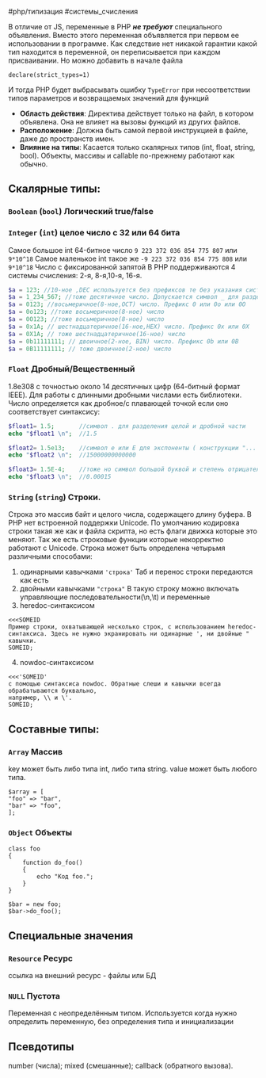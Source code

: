 #php/типизация #системы_счисления 

В отличие от JS, переменные в PHP ***не требуют*** специального объявления. Вместо этого переменная объявляется при первом ее использовании в программе. Как следствие нет никакой гарантии какой тип находится в переменной, он переписывается при каждом присваивании. 
Но можно добавить в начале файла
```
declare(strict_types=1)
```
И тогда PHP будет выбрасывать ошибку `TypeError` при несоответствии типов параметров и возвращаемых значений для функций 
- **Область действия**: Директива действует только на файл, в котором объявлена. Она не влияет на вызовы функций из других файлов.
- **Расположение**: Должна быть самой первой инструкцией в файле, даже до пространств имен.
- **Влияние на типы**: Касается только скалярных типов (int, float, string, bool). Объекты, массивы и callable по-прежнему работают как обычно.

## Скалярные типы:

### `Boolean` (`bool`) Логический true/false

### `Integer` (`int`) целое число с 32 или 64 бита 
Самое большое int 64-битное число   `9 223 372 036 854 775 807` или `9*10^18`
Самое маленькое int такое же  `-9 223 372 036 854 775 808` или `9*10^18`
Число с фиксированной запятой
В PHP поддерживаются 4 системы счисления: 2-я, 8-я,10-я, 16-я.  
```php
$a = 123; //10-ное ,DEC используется без префиксов те без указания системы счисления
$a = 1_234_567; //тоже десятичное число. Допускается символ _ для разделения разрядов
$a = 0123; //восьмеричное(8-ное,OCT) число. Префикс 0 или 0o или 0O 
$a = 0o123; //тоже восьмеричное(8-ное) число
$a = 0O123; //тоже восьмеричное(8-ное) число 
$a = 0x1A; // шестнадцатеричное(16-ное,HEX) число. Префикс 0x или 0X
$a = 0X1A; // тоже шестнадцатеричное(16-ное) число
$a = 0b11111111; // двоичное(2-ное, BIN) число. Префикс 0b или 0B
$a = 0B11111111; // тоже двоичное(2-ное) число
```

### `Float`  Дробный/Вещественный
1.8e308 с точностью около 14 десятичных цифр (64-битный формат IEEE). Для работы с длинными дробными числами есть библиотеки.
Число определяется как дробное/с плавающей точкой если оно соответствует синтаксису:
```php
$float1= 1.5;       //символ . для разделения целой и дробной части
echo "$float1 \n";  //1.5

$float2= 1.5e13;    //символ e или E для экспоненты ( конструкции "... умножить на 10 в степени ..." ) 
echo "$float2 \n";  //15000000000000

$float3= 1.5E-4;    //тоже но символ большой буквой и степень отрицательная
echo "$float3 \n";  //0.00015
```


### `String` (`string`) Строки.
Строка это массив байт и целого числа, содержащего длину буфера. В PHP нет встроенной поддержки Unicode. По умолчанию кодировка строки такая же как и файла скрипта, но есть флаги движка которые это меняют. Так же есть строковые функции которые некорректно работают с Unicode.
Строка может быть определена четырьмя различными способами:
1. одинарными кавычками `'строка'`
Таб и перенос строки передаются как есть
2. двойными кавычками `"строка"`
В такую строку можно включать управляющие последовательности(\n,\t) и переменные
3. heredoc-синтаксисом
```
<<<SOMEID 
Пример строки, охватывающей несколько строк, с использованием heredoc-синтаксиса. Здесь не нужно экранировать ни одинарные ', ни двойные " кавычки. 
SOMEID;
```
4. nowdoc-синтаксисом
```
<<<'SOMEID' 
с помощью синтаксиса nowdoc. Обратные слеши и кавычки всегда обрабатываются буквально,  
например, \\ и \'.
SOMEID;
```


## Составные типы:

### `Array` Массив
key может быть либо типа int, либо типа string. value может быть любого типа.
```
$array = [  
"foo" => "bar",  
"bar" => "foo",  
];
```

### `Object` Объекты

```
class foo
{
    function do_foo()
    {
        echo "Код foo.";
    }
}  

$bar = new foo;
$bar->do_foo();
```


## Специальные значения

### `Resource` Ресурс
ссылка на внешний ресурс -
файлы или БД


### `NULL` Пустота
Переменная с неопределённым типом. Используется когда нужно определить переменную, без определения типа и инициализации


## Псевдотипы
number (числа); 
mixed (смешанные); 
callback (обратного вызова).


